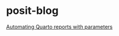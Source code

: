 # posit-blog

[Automating Quarto reports with parameters](https://htmlpreview.github.io/?https://github.com/jadeynryan/posit-blog/blob/main/parameterized-reporting.html)
